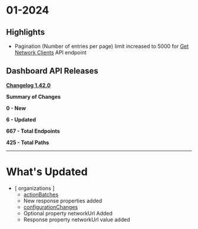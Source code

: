 # 01-2024
## Highlights

* Pagination (Number of entries per page) limit increased to 5000 for [Get Network Clients](https://developer.cisco.com/meraki/api-v1/get-network-clients/) API endpoint
 

## Dashboard API Releases

[**Changelog 1.42.0**](https://developer.cisco.com/meraki/whats-new/v1-42-0/)

**Summary of Changes**

**0 - New**

**6 - Updated**

**667 - Total Endpoints**

**425 - Total Paths**
* * *


What's Updated
==========
* [ organizations ]
  + [actionBatches](https://developer.cisco.com/meraki/whats-new/v1-42-0/#whats-updated)
   - New response properties added
  + [configurationChanges](https://developer.cisco.com/meraki/whats-new/v1-42-0/#whats-updated)
   - Optional property networkUrl Added
   - Response property networkUrl value added
